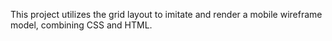 This project utilizes the grid layout to imitate and render a mobile wireframe model, combining CSS and HTML.